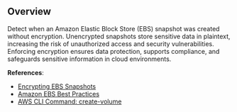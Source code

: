 ## Overview

Detect when an Amazon Elastic Block Store (EBS) snapshot was created without encryption. Unencrypted snapshots store sensitive data in plaintext, increasing the risk of unauthorized access and security vulnerabilities. Enforcing encryption ensures data protection, supports compliance, and safeguards sensitive information in cloud environments.

**References**:
- [Encrypting EBS Snapshots](https://docs.aws.amazon.com/AWSEC2/latest/UserGuide/EBSEncryption.html)
- [Amazon EBS Best Practices](https://docs.aws.amazon.com/prescriptive-guidance/latest/encryption-best-practices/ec2-ebs.html)
- [AWS CLI Command: create-volume](https://awscli.amazonaws.com/v2/documentation/api/latest/reference/ec2/create-volume.html)
